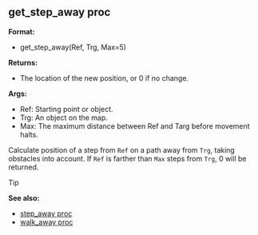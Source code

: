 ## get_step_away proc

**Format:**
+   get_step_away(Ref, Trg, Max=5)
<!-- -->
**Returns:**
+   The location of the new position, or 0 if no change.
<!-- -->
**Args:**
+   Ref: Starting point or object.
+   Trg: An object on the map.
+   Max: The maximum distance between Ref and Targ before movement
    halts.


Calculate position of a step from `Ref` on a path away from
`Trg`, taking obstacles into account. If `Ref` is farther than `Max`
steps from `Trg`, 0 will be returned.

> [!TIP] 
> **See also:**
> +   [step_away proc](/ref/proc/step_away.md) 
> +   [walk_away proc](/ref/proc/walk_away.md) <!-- -->